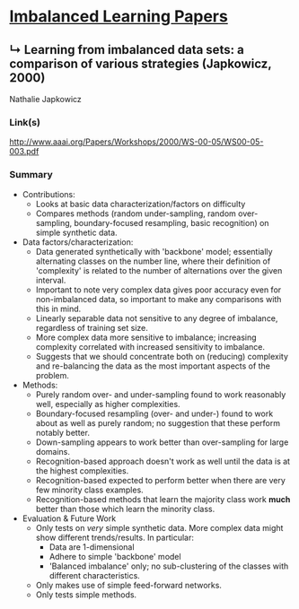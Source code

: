 # [Imbalanced Learning Papers](../README.md)
## ↳ Learning from imbalanced data sets: a comparison of various strategies (Japkowicz, 2000)

Nathalie Japkowicz

### Link(s)

http://www.aaai.org/Papers/Workshops/2000/WS-00-05/WS00-05-003.pdf


### Summary

  - Contributions:
    - Looks at basic data characterization/factors on difficulty
    - Compares methods (random under-sampling, random over-sampling, boundary-focused resampling, basic recognition) on simple synthetic data.
  - Data factors/characterization:
    - Data generated synthetically with 'backbone' model; essentially alternating classes on the number line, where their definition of 'complexity' is related to the number of alternations over the given interval.
    - Important to note very complex data gives poor accuracy even for non-imbalanced data, so important to make any comparisons with this in mind.
    - Linearly separable data not sensitive to any degree of imbalance, regardless of training set size.
    - More complex data more sensitive to imbalance; increasing complexity correlated with increased sensitivity to imbalance.
    - Suggests that we should concentrate both on (reducing) complexity and re-balancing the data as the most important aspects of the problem.
  - Methods:
    - Purely random over- and under-sampling found to work reasonably well, especially as higher complexities.
    - Boundary-focused resampling (over- and under-) found to work about as well as purely random; no suggestion that these perform notably better.
    - Down-sampling appears to work better than over-sampling for large domains.
    - Recognition-based approach doesn't work as well until the data is at the highest complexities.
    - Recognition-based expected to perform better when there are very few minority class examples.
    - Recognition-based methods that learn the majority class work **much** better than those which learn the minority class.
  - Evaluation & Future Work
    - Only tests on *very* simple synthetic data.  More complex data might show different trends/results.  In particular:
      - Data are 1-dimensional
      - Adhere to simple 'backbone' model
      - 'Balanced imbalance' only; no sub-clustering of the classes with different characteristics.
    - Only makes use of simple feed-forward networks.
    - Only tests simple methods.
  